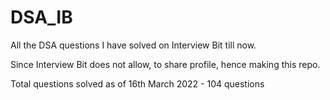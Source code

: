 # DSA_IB
All the DSA questions I have solved on Interview Bit till now.

Since Interview Bit does not allow, to share profile, hence making this repo.

Total questions solved as of 16th March 2022 - 104 questions
